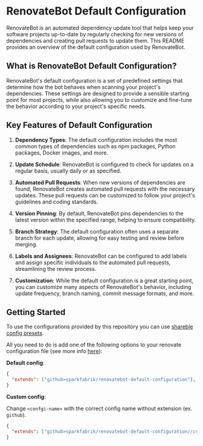 # RenovateBot Default Configuration

RenovateBot is an automated dependency update tool that helps keep your software projects up-to-date by regularly checking for new versions of dependencies and creating pull requests to update them. This README provides an overview of the default configuration used by RenovateBot.

## What is RenovateBot Default Configuration?

RenovateBot's default configuration is a set of predefined settings that determine how the bot behaves when scanning your project's dependencies. These settings are designed to provide a sensible starting point for most projects, while also allowing you to customize and fine-tune the behavior according to your project's specific needs.

## Key Features of Default Configuration

1. **Dependency Types**: The default configuration includes the most common types of dependencies such as npm packages, Python packages, Docker images, and more.

2. **Update Schedule**: RenovateBot is configured to check for updates on a regular basis, usually daily or as specified.

3. **Automated Pull Requests**: When new versions of dependencies are found, RenovateBot creates automated pull requests with the necessary updates. These pull requests can be customized to follow your project's guidelines and coding standards.

4. **Version Pinning**: By default, RenovateBot pins dependencies to the latest version within the specified range, helping to ensure compatibility.

5. **Branch Strategy**: The default configuration often uses a separate branch for each update, allowing for easy testing and review before merging.

6. **Labels and Assignees**: RenovateBot can be configured to add labels and assign specific individuals to the automated pull requests, streamlining the review process.

7. **Customization**: While the default configuration is a great starting point, you can customize many aspects of RenovateBot's behavior, including update frequency, branch naming, commit message formats, and more.

## Getting Started

To use the configurations provided by this repository you can use [shareble config presets](https://docs.renovatebot.com/config-presets/).

All you need to do is add one of the following options to your renovate configuration file (see more info [here](https://docs.renovatebot.com/getting-started/installing-onboarding/#configuration-location)):

**Default config**:

```json
{
  "extends": ["github>sparkfabrik/renovatebot-default-configuration"],
}
```

**Custom config**:

Change `<confgi-name>` with the correct config name without extension (ex. `github`).

```json
{
  "extends": ["github>sparkfabrik/renovatebot-default-configuration//custom/<config-name>"],
}
```
